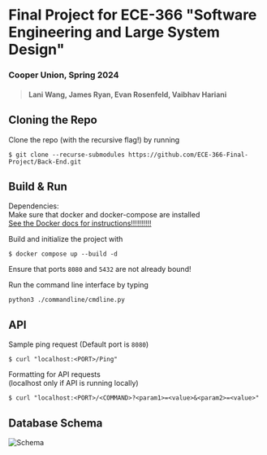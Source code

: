 # Final Project for ECE-366 "Software Engineering and Large System Design"
### Cooper Union, Spring 2024
> #### Lani Wang, James Ryan, Evan Rosenfeld, Vaibhav Hariani

## Cloning the Repo
Clone the repo (with the recursive flag!) by running
```
$ git clone --recurse-submodules https://github.com/ECE-366-Final-Project/Back-End.git
```

## Build & Run  
Dependencies:  
Make sure that docker and docker-compose are installed  
[See the Docker docs for instructions!!!!!!!!!!](https://docs.docker.com/compose/install/linux/)

Build and initialize the project with <br>
```
$ docker compose up --build -d
```
Ensure that ports `8080` and `5432` are not already bound! <br>

Run the command line interface by typing

```
python3 ./commandline/cmdline.py
```

## API
Sample ping request (Default port is `8080`)        <br>
```
$ curl "localhost:<PORT>/Ping"
```

Formatting for API requests                 <br>
(localhost only if API is running locally)  <br>
```
$ curl "localhost:<PORT>/<COMMAND>?<param1>=<value>&<param2>=<value>"
```

## Database Schema
![Schema](https://github.com/ECE-366-Final-Project/Back-End/assets/60847314/1efa2dac-ede5-491e-9d7c-46460fc67cd2)
